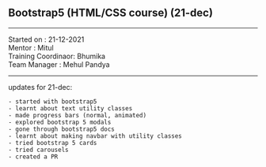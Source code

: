 ## Bootstrap5 (HTML/CSS course) (21-dec)

<hr>
Started on : 21-12-2021<br>
Mentor : Mitul <br>
Training Coordinaor: Bhumika<br>
Team Manager : Mehul Pandya
<hr>

updates for 21-dec: <br>
    
    - started with bootstrap5
    - learnt about text utility classes
    - made progress bars (normal, animated)
    - explored bootstrap 5 modals
    - gone through bootstrap5 docs
    - learnt about making navbar with utility classes
    - tried bootstrap 5 cards
    - tried carousels
    - created a PR 
